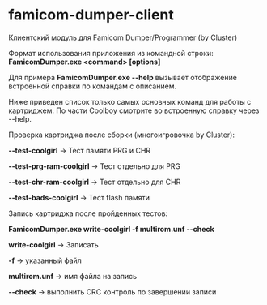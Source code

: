 # famicom-dumper-client
Клиентский модуль для Famicom Dumper/Programmer (by Cluster)


Формат использования приложения из командной строки: 
<b>FamicomDumper.exe \<command\> [options] </b>

Для примера <b>FamicomDumper.exe --help </b> вызывает отображение встроенной справки по командам с описанием.

Ниже приведен список только самых основных команд для работы с картриджем. По части Coolboy смотрите во встроенную справку через --help.

Проверка картриджа после сборки (многоигровочка by Cluster):

<b>--test-coolgirl</b> -> Тест памяти PRG и CHR  <br>

<b>--test-prg-ram-coolgirl</b> -> Тест отдельно для PRG

<b>--test-chr-ram-coolgirl</b> -> Тест отдельно для CHR

<b>--test-bads-coolgirl</b> -> Тест flash памяти

Запись картриджа после пройденных тестов:

<b>FamicomDumper.exe write-coolgirl -f multirom.unf --check</b>

<b>write-coolgirl</b> -> Записать

<b>-f</b> -> указанный файл

<b>multirom.unf</b> -> имя файла на запись

<b>--check</b> -> выполнить CRC контроль по завершении записи
